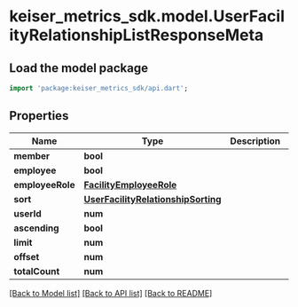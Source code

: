 # keiser_metrics_sdk.model.UserFacilityRelationshipListResponseMeta

## Load the model package
```dart
import 'package:keiser_metrics_sdk/api.dart';
```

## Properties
Name | Type | Description | Notes
------------ | ------------- | ------------- | -------------
**member** | **bool** |  | [optional] 
**employee** | **bool** |  | [optional] 
**employeeRole** | [**FacilityEmployeeRole**](FacilityEmployeeRole.md) |  | [optional] 
**sort** | [**UserFacilityRelationshipSorting**](UserFacilityRelationshipSorting.md) |  | 
**userId** | **num** |  | [optional] 
**ascending** | **bool** |  | [optional] 
**limit** | **num** |  | [optional] 
**offset** | **num** |  | [optional] 
**totalCount** | **num** |  | [optional] 

[[Back to Model list]](../README.md#documentation-for-models) [[Back to API list]](../README.md#documentation-for-api-endpoints) [[Back to README]](../README.md)


